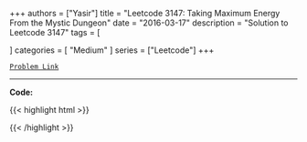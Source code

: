 
+++
authors = ["Yasir"]
title = "Leetcode 3147: Taking Maximum Energy From the Mystic Dungeon"
date = "2016-03-17"
description = "Solution to Leetcode 3147"
tags = [
    
]
categories = [
    "Medium"
]
series = ["Leetcode"]
+++



[`Problem Link`](https://leetcode.com/problems/taking-maximum-energy-from-the-mystic-dungeon/description/)

---

**Code:**

{{< highlight html >}}

{{< /highlight >}}

